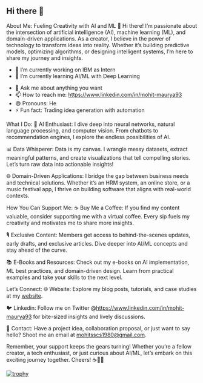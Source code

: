 ## Hi there 👋

About Me: Fueling Creativity with AI and ML
👋 Hi there! I’m passionate about the intersection of artificial intelligence (AI), machine learning (ML), and domain-driven applications. As a creator, I believe in the power of technology to transform ideas into reality. Whether it’s building predictive models, optimizing algorithms, or designing intelligent systems, I’m here to share my journey and insights.

- 🔭 I’m currently working on IBM as Intern
- 🌱 I’m currently learning AI/ML with Deep Learning
<!--## - 👯 I’m looking to collaborate on 
## - 🤔 I’m looking for help with -->
- 💬 Ask me about anything you want
- 📫 How to reach me: https://www.linkedin.com/in/mohit-maurya93
- 😄 Pronouns: He
- ⚡ Fun fact: Trading idea generation with automation

What I Do:
🤖 AI Enthusiast: I dive deep into neural networks, natural language processing, and computer vision. From chatbots to recommendation engines, I explore the endless possibilities of AI.

📊 Data Whisperer: Data is my canvas. I wrangle messy datasets, extract meaningful patterns, and create visualizations that tell compelling stories. Let’s turn raw data into actionable insights!

🌐 Domain-Driven Applications: I bridge the gap between business needs and technical solutions. Whether it’s an HRM system, an online store, or a music festival app, I thrive on building software that aligns with real-world contexts.

How You Can Support Me:
☕ Buy Me a Coffee: If you find my content valuable, consider supporting me with a virtual coffee. Every sip fuels my creativity and motivates me to share more insights.

🎙️ Exclusive Content: Members get access to behind-the-scenes updates, early drafts, and exclusive articles. Dive deeper into AI/ML concepts and stay ahead of the curve.

📚 E-Books and Resources: Check out my e-books on AI implementation, ML best practices, and domain-driven design. Learn from practical examples and take your skills to the next level.

Let’s Connect:
🌐 Website: Explore my blog posts, tutorials, and case studies at my [website](https://g.dev/mohit2024).

🐦 Linkedin: Follow me on Twitter @https://www.linkedin.com/in/mohit-maurya93 for bite-sized insights and lively discussions.

📩 Contact: Have a project idea, collaboration proposal, or just want to say hello? Shoot me an email at mohitsscs1980@gmail.com.

Remember, your support keeps the gears turning! Whether you’re a fellow creator, a tech enthusiast, or just curious about AI/ML, let’s embark on this exciting journey together. Cheers! ☕🤖🚀

[![trophy](https://github-profile-trophy.vercel.app/?username=mohitmaurya2023)](https://github.com/mohitmaurya2023/github-profile-trophy)
